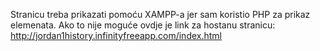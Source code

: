 Stranicu treba prikazati pomoću XAMPP-a jer sam koristio PHP za prikaz elemenata.
Ako to nije moguće ovdje je link za hostanu stranicu: 
http://jordan1history.infinityfreeapp.com/index.html
